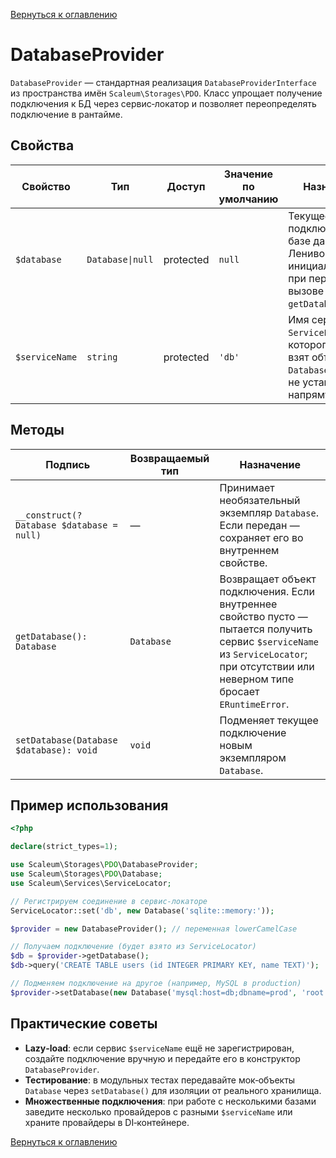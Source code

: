 [Вернуться к оглавлению](../../index.md)

# DatabaseProvider

`DatabaseProvider` — стандартная реализация `DatabaseProviderInterface` из пространства имён `Scaleum\Storages\PDO`. Класс упрощает получение подключения к БД через сервис‑локатор и позволяет переопределять подключение в рантайме.

## Свойства

| Свойство       | Тип              | Доступ    | Значение по умолчанию | Назначение |
| -------------- | ---------------- | --------- | --------------------- | ---------- |
| `$database`    | `Database\|null` | protected | `null`                | Текущее подключение к базе данных. Лениво инициализируется при первом вызове `getDatabase()`.             |
| `$serviceName` | `string`         | protected | `'db'`                | Имя сервиса в `ServiceLocator`, из которого будет взят объект `Database`, если он не установлен напрямую. |

## Методы

| Подпись                                   | Возвращаемый тип | Назначение |
| ----------------------------------------- | ---------------- | ---------- |
| `__construct(?Database $database = null)` | —                | Принимает необязательный экземпляр `Database`. Если передан — сохраняет его во внутреннем свойстве.                                                                                    |
| `getDatabase(): Database`                 | `Database`       | Возвращает объект подключения. Если внутреннее свойство пусто — пытается получить сервис `$serviceName` из `ServiceLocator`; при отсутствии или неверном типе бросает `ERuntimeError`. |
| `setDatabase(Database $database): void`   | `void`           | Подменяет текущее подключение новым экземпляром `Database`.                                                                                                                            |

## Пример использования

```php
<?php

declare(strict_types=1);

use Scaleum\Storages\PDO\DatabaseProvider;
use Scaleum\Storages\PDO\Database;
use Scaleum\Services\ServiceLocator;

// Регистрируем соединение в сервис‑локаторе
ServiceLocator::set('db', new Database('sqlite::memory:'));

$provider = new DatabaseProvider(); // переменная lowerCamelCase

// Получаем подключение (будет взято из ServiceLocator)
$db = $provider->getDatabase();
$db->query('CREATE TABLE users (id INTEGER PRIMARY KEY, name TEXT)');

// Подменяем подключение на другое (например, MySQL в production)
$provider->setDatabase(new Database('mysql:host=db;dbname=prod', 'root', 'secret'));
```

## Практические советы

* **Lazy‑load**: если сервис `$serviceName` ещё не зарегистрирован, создайте подключение вручную и передайте его в конструктор `DatabaseProvider`.
* **Тестирование**: в модульных тестах передавайте мок‑объекты `Database` через `setDatabase()` для изоляции от реального хранилища.
* **Множественные подключения**: при работе с несколькими базами заведите несколько провайдеров с разными `$serviceName` или храните провайдеры в DI‑контейнере.

[Вернуться к оглавлению](../../index.md)
